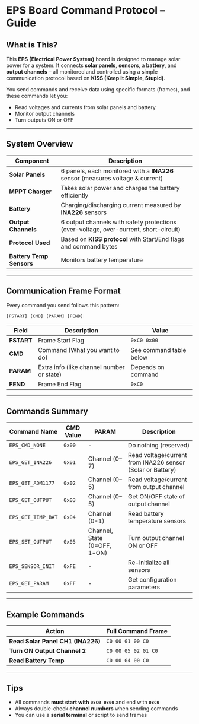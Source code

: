 # EPS Board Command Protocol – Guide

## What is This?

This **EPS (Electrical Power System)** board is designed to manage solar power for a system. It connects **solar panels**, **sensors**, a **battery**, and **output channels** – all monitored and controlled using a simple communication protocol based on **KISS (Keep It Simple, Stupid)**.

You send commands and receive data using specific formats (frames), and these commands let you:

* Read voltages and currents from solar panels and battery
* Monitor output channels
* Turn outputs ON or OFF
<!-- * Measure battery temperature -->

---

## System Overview

| Component                | Description                                                                           |
| ------------------------ | ------------------------------------------------------------------------------------- |
| **Solar Panels**         | 6 panels, each monitored with a **INA226** sensor (measures voltage & current)        |
| **MPPT Charger**         | Takes solar power and charges the battery efficiently                                 |
| **Battery**              | Charging/discharging current measured by **INA226** sensors                           |
| **Output Channels**      | 6 output channels with safety protections (over-voltage, over-current, short-circuit) |
| **Protocol Used**        | Based on **KISS protocol** with Start/End flags and command bytes                     |
| **Battery Temp Sensors** | Monitors battery temperature                                                          |

---

## Communication Frame Format

Every command you send follows this pattern:

```
[FSTART] [CMD] [PARAM] [FEND]
```

| Field      | Description                               | Value                   |
| ---------- | ----------------------------------------- | ----------------------- |
| **FSTART** | Frame Start Flag                          | `0xC0 0x00`             |
| **CMD**    | Command (What you want to do)             | See command table below |
| **PARAM**  | Extra info (like channel number or state) | Depends on command      |
| **FEND**   | Frame End Flag                            | `0xC0`                  |

---

## Commands Summary

| Command Name       | CMD Value | PARAM                        | Description                                                |
| ------------------ | --------- | ---------------------------- | ---------------------------------------------------------- |
| `EPS_CMD_NONE`     | `0x00`    | -                            | Do nothing (reserved)                                      |
| `EPS_GET_INA226`   | `0x01`    | Channel (0–7)                | Read voltage/current from INA226 sensor (Solar or Battery) |
| `EPS_GET_ADM1177`  | `0x02`    | Channel (0–5)                | Read voltage/current from output channel                   |
| `EPS_GET_OUTPUT`   | `0x03`    | Channel (0–5)                | Get ON/OFF state of output channel                         |
| `EPS_GET_TEMP_BAT` | `0x04`    | Channel (0-1)                | Read battery temperature sensors                           |
| `EPS_SET_OUTPUT`   | `0x05`    | Channel, State (0=OFF, 1=ON) | Turn output channel ON or OFF                              |
| `EPS_SENSOR_INIT`  | `0xFE`    | -                            | Re-initialize all sensors                                  |
| `EPS_GET_PARAM`    | `0xFF`    | -                            | Get configuration parameters                               |

---

## Example Commands

| Action                            | Full Command Frame  |
| --------------------------------- | ------------------- |
| **Read Solar Panel CH1 (INA226)** | `C0 00 01 00 C0`    |
| **Turn ON Output Channel 2**      | `C0 00 05 02 01 C0` |
| **Read Battery Temp**             | `C0 00 04 00 C0`    |

---

## Tips

* All commands **must start with `0xC0 0x00`** and end with **`0xC0`**
* Always double-check **channel numbers** when sending commands
* You can use a **serial terminal** or script to send frames
